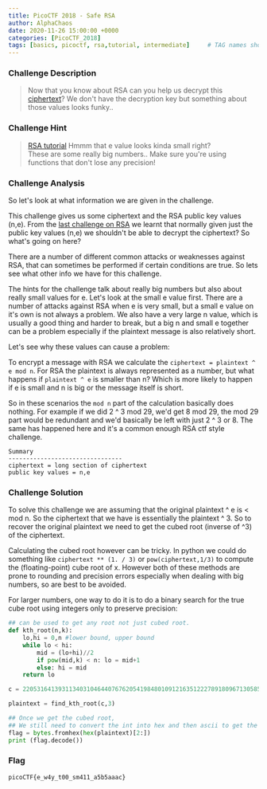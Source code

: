 ```yaml
---
title: PicoCTF 2018 - Safe RSA
author: AlphaChaos
date: 2020-11-26 15:00:00 +0000
categories: [PicoCTF_2018]
tags: [basics, picoctf, rsa,tutorial, intermediate]     # TAG names should always be lowercase
---
```


### Challenge Description

> Now that you know about RSA can you help us decrypt this [ciphertext](../../assets/challs/picoctf2018/safe_rsa_ciphertext.txt)? We don't have the decryption key but something about those values looks funky..

### Challenge Hint

> [RSA tutorial](https://en.wikipedia.org/wiki/RSA_(cryptosystem))
> Hmmm that e value looks kinda small right?  
> These are some really big numbers.. Make sure you're using functions that don't lose any precision!

### Challenge Analysis

So let's look at what information we are given in the challenge.  

This challenge gives us some ciphertext and the RSA public key values (n,e). From the [last challenge on RSA](2020-11-26-rsa_madlibs.md) we learnt that normally given just the public key values (n,e) we shouldn't be able to decrypt the ciphertext? So what's going on here?

There are a number of different common attacks or weaknesses against RSA, that can sometimes be performed if certain conditions are true. So lets see what other info we have for this challenge.

The hints for the challenge talk about really big numbers but also about really small values for e. Let's look at the small e value first. There are a number of attacks against RSA when e is very small, but a small e value on it's own is not always a problem. We also have a very large n value, which is usually a good thing and harder to break, but a big n and small e together can be a problem especially if the plaintext message is also relatively short.

Let's see why these values can cause a problem:

To encrypt a message with RSA we calculate the `ciphertext = plaintext ^ e mod n`. For RSA the plaintext is always represented as a number, but what happens if `plaintext ^ e` is smaller than n? Which is more likely to happen if e is small and n is big or the message itself is short.

So in these scenarios the `mod n` part of the calculation basically does nothing. For example if we did 2 ^ 3 mod 29, we'd get 8 mod 29, the mod 29 part would be redundant and we'd basically be left with just 2 ^ 3 or 8. The same has happened here and it's a common enough RSA ctf style challenge.

```common
Summary
--------------------------------
ciphertext = long section of ciphertext
public key values = n,e
```

### Challenge Solution

To solve this challenge we are assuming that the original plaintext ^ e is < mod n. So the ciphertext that we have is essentially the plaintext ^ 3. So to recover the original plaintext we need to get the cubed root (inverse of ^3) of the ciphertext.

Calculating the cubed root however can be tricky. In python we could do something like `ciphertext ** (1. / 3)` or `pow(ciphertext,1/3)` to compute the (floating-point) cube root of x. However both of these methods are prone to rounding and precision errors especially when dealing with big numbers, so are best to be avoided.

For larger numbers, one way to do it is to do a binary search for the true cube root using integers only to preserve precision:

```python
## can be used to get any root not just cubed root.
def kth_root(n,k):
    lo,hi = 0,n #lower bound, upper bound
    while lo < hi:
        mid = (lo+hi)//2
        if pow(mid,k) < n: lo = mid+1
        else: hi = mid
    return lo

c = 2205316413931134031046440767620541984801091216351222789180967130585669043554866325905770867150377611820746759815247778516899403229047066700396787852388511389893043279713280998235746440322483431305358901578692935378439077796777060321410661

plaintext = find_kth_root(c,3)

## Once we get the cubed root,
## We still need to convert the int into hex and then ascii to get the flag.
flag = bytes.fromhex(hex(plaintext)[2:])
print (flag.decode())
```

### Flag

`picoCTF{e_w4y_t00_sm411_a5b5aaac}`
